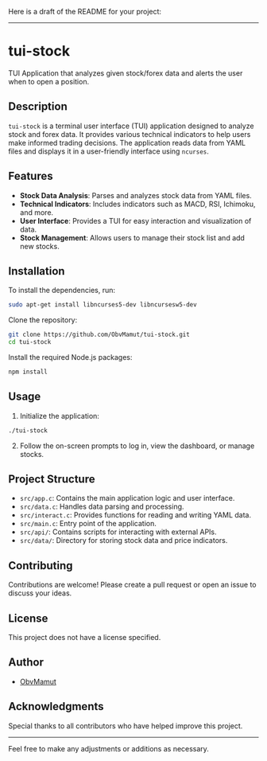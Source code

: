 Here is a draft of the README for your project:

---

# tui-stock

TUI Application that analyzes given stock/forex data and alerts the user when to open a position.

## Description

`tui-stock` is a terminal user interface (TUI) application designed to analyze stock and forex data. It provides various technical indicators to help users make informed trading decisions. The application reads data from YAML files and displays it in a user-friendly interface using `ncurses`.

## Features

- **Stock Data Analysis**: Parses and analyzes stock data from YAML files.
- **Technical Indicators**: Includes indicators such as MACD, RSI, Ichimoku, and more.
- **User Interface**: Provides a TUI for easy interaction and visualization of data.
- **Stock Management**: Allows users to manage their stock list and add new stocks.

## Installation

To install the dependencies, run:

```bash
sudo apt-get install libncurses5-dev libncursesw5-dev
```

Clone the repository:

```bash
git clone https://github.com/ObvMamut/tui-stock.git
cd tui-stock
```

Install the required Node.js packages:

```bash
npm install
```

## Usage

1. Initialize the application:

```bash
./tui-stock
```

2. Follow the on-screen prompts to log in, view the dashboard, or manage stocks.

## Project Structure

- `src/app.c`: Contains the main application logic and user interface.
- `src/data.c`: Handles data parsing and processing.
- `src/interact.c`: Provides functions for reading and writing YAML data.
- `src/main.c`: Entry point of the application.
- `src/api/`: Contains scripts for interacting with external APIs.
- `src/data/`: Directory for storing stock data and price indicators.

## Contributing

Contributions are welcome! Please create a pull request or open an issue to discuss your ideas.

## License

This project does not have a license specified.

## Author

- [ObvMamut](https://github.com/ObvMamut)

## Acknowledgments

Special thanks to all contributors who have helped improve this project.

---

Feel free to make any adjustments or additions as necessary.